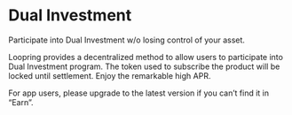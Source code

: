 # Dual Investment

Participate into Dual Investment w/o losing control of your asset.

Loopring provides a decentralized method to allow users to participate into Dual Investment program.
The token used to subscribe the product will be locked until settlement. Enjoy the remarkable high APR.

For app users, please upgrade to the latest version if you can’t find it in “Earn”.
